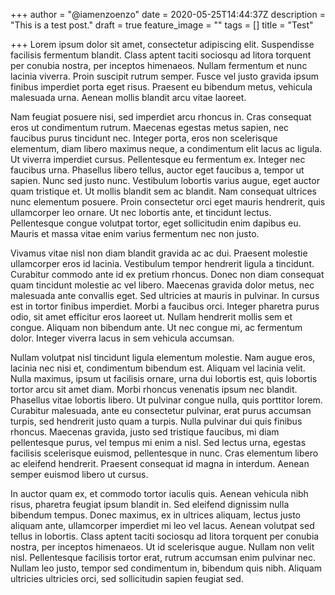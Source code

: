 +++
author = "@iamenzoenzo"
date = 2020-05-25T14:44:37Z
description = "This is a test post."
draft = true
feature_image = ""
tags = []
title = "Test"

+++
Lorem ipsum dolor sit amet, consectetur adipiscing elit. Suspendisse facilisis fermentum blandit. Class aptent taciti sociosqu ad litora torquent per conubia nostra, per inceptos himenaeos. Nullam fermentum et nunc lacinia viverra. Proin suscipit rutrum semper. Fusce vel justo gravida ipsum finibus imperdiet porta eget risus. Praesent eu bibendum metus, vehicula malesuada urna. Aenean mollis blandit arcu vitae laoreet.

Nam feugiat posuere nisi, sed imperdiet arcu rhoncus in. Cras consequat eros ut condimentum rutrum. Maecenas egestas metus sapien, nec faucibus purus tincidunt nec. Integer porta, eros non scelerisque elementum, diam libero maximus neque, a condimentum elit lacus ac ligula. Ut viverra imperdiet cursus. Pellentesque eu fermentum ex. Integer nec faucibus urna. Phasellus libero tellus, auctor eget faucibus a, tempor ut sapien. Nunc sed justo nunc. Vestibulum lobortis varius augue, eget auctor quam tristique et. Ut mollis blandit sem ac blandit. Nam consequat ultrices nunc elementum posuere. Proin consectetur orci eget mauris hendrerit, quis ullamcorper leo ornare. Ut nec lobortis ante, et tincidunt lectus. Pellentesque congue volutpat tortor, eget sollicitudin enim dapibus eu. Mauris et massa vitae enim varius fermentum nec non justo.

Vivamus vitae nisl non diam blandit gravida ac ac dui. Praesent molestie ullamcorper eros id lacinia. Vestibulum tempor hendrerit ligula a tincidunt. Curabitur commodo ante id ex pretium rhoncus. Donec non diam consequat quam tincidunt molestie ac vel libero. Maecenas gravida dolor metus, nec malesuada ante convallis eget. Sed ultricies at mauris in pulvinar. In cursus est in tortor finibus imperdiet. Morbi a faucibus orci. Integer pharetra purus odio, sit amet efficitur eros laoreet ut. Nullam hendrerit mollis sem et congue. Aliquam non bibendum ante. Ut nec congue mi, ac fermentum dolor. Integer viverra lacus in sem vehicula accumsan.

Nullam volutpat nisl tincidunt ligula elementum molestie. Nam augue eros, lacinia nec nisi et, condimentum bibendum est. Aliquam vel lacinia velit. Nulla maximus, ipsum ut facilisis ornare, urna dui lobortis est, quis lobortis tortor arcu sit amet diam. Morbi rhoncus venenatis ipsum nec blandit. Phasellus vitae lobortis libero. Ut pulvinar congue nulla, quis porttitor lorem. Curabitur malesuada, ante eu consectetur pulvinar, erat purus accumsan turpis, sed hendrerit justo quam a turpis. Nulla pulvinar dui quis finibus rhoncus. Maecenas gravida, justo sed tristique faucibus, mi diam pellentesque purus, vel tempus mi enim a nisl. Sed lectus urna, egestas facilisis scelerisque euismod, pellentesque in nunc. Cras elementum libero ac eleifend hendrerit. Praesent consequat id magna in interdum. Aenean semper euismod libero ut cursus.

In auctor quam ex, et commodo tortor iaculis quis. Aenean vehicula nibh risus, pharetra feugiat ipsum blandit in. Sed eleifend dignissim nulla bibendum tempus. Donec maximus, ex in ultrices aliquam, lectus justo aliquam ante, ullamcorper imperdiet mi leo vel lacus. Aenean volutpat sed tellus in lobortis. Class aptent taciti sociosqu ad litora torquent per conubia nostra, per inceptos himenaeos. Ut id scelerisque augue. Nullam non velit nisl. Pellentesque facilisis tortor erat, rutrum accumsan enim pulvinar nec. Nullam leo justo, tempor sed condimentum in, bibendum quis nibh. Aliquam ultricies ultricies orci, sed sollicitudin sapien feugiat sed.